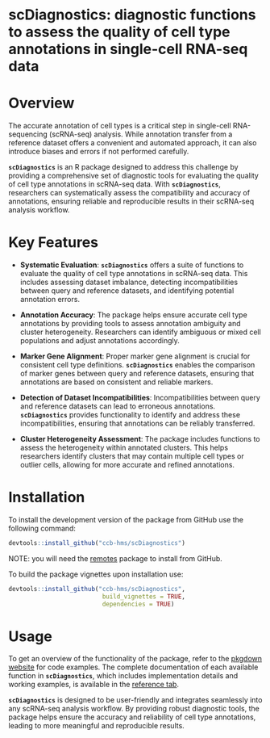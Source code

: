 # scDiagnostics: diagnostic functions to assess the quality of cell type annotations in single-cell RNA-seq data

# Overview

The accurate annotation of cell types is a critical step in single-cell RNA-sequencing (scRNA-seq) analysis. While annotation transfer from a reference dataset offers a convenient and automated approach, it can also introduce biases and errors if not performed carefully.

**`scDiagnostics`** is an R package designed to address this challenge by providing a comprehensive set of diagnostic tools for evaluating the quality of cell type annotations in scRNA-seq data. With **`scDiagnostics`**, researchers can systematically assess the compatibility and accuracy of annotations, ensuring reliable and reproducible results in their scRNA-seq analysis workflow.

# Key Features

-   **Systematic Evaluation**: **`scDiagnostics`** offers a suite of functions to evaluate the quality of cell type annotations in scRNA-seq data. This includes assessing dataset imbalance, detecting incompatibilities between query and reference datasets, and identifying potential annotation errors.

-   **Annotation Accuracy**: The package helps ensure accurate cell type annotations by providing tools to assess annotation ambiguity and cluster heterogeneity. Researchers can identify ambiguous or mixed cell populations and adjust annotations accordingly.

-   **Marker Gene Alignment**: Proper marker gene alignment is crucial for consistent cell type definitions. **`scDiagnostics`** enables the comparison of marker genes between query and reference datasets, ensuring that annotations are based on consistent and reliable markers.

-   **Detection of Dataset Incompatibilities**: Incompatibilities between query and reference datasets can lead to erroneous annotations. **`scDiagnostics`** provides functionality to identify and address these incompatibilities, ensuring that annotations can be reliably transferred.

-   **Cluster Heterogeneity Assessment**: The package includes functions to assess the heterogeneity within annotated clusters. This helps researchers identify clusters that may contain multiple cell types or outlier cells, allowing for more accurate and refined annotations.

# Installation

To install the development version of the package from GitHub use the following command:

``` r
devtools::install_github("ccb-hms/scDiagnostics")
```

NOTE: you will need the [remotes](https://cran.r-project.org/web/packages/remotes/index.html) package to install from GitHub.

To build the package vignettes upon installation use:

``` r
devtools::install_github("ccb-hms/scDiagnostics",
                          build_vignettes = TRUE,
                          dependencies = TRUE)
```

# Usage

To get an overview of the functionality of the package, refer to the [pkgdown website](https://ccb-hms.github.io/scDiagnostics/index.html) for code examples. The complete documentation of each available function in **`scDiagnostics`**, which includes implementation details and working examples, is available in the [reference tab](https://ccb-hms.github.io/scDiagnostics/reference/index.html).

**`scDiagnostics`** is designed to be user-friendly and integrates seamlessly into any scRNA-seq analysis workflow. By providing robust diagnostic tools, the package helps ensure the accuracy and reliability of cell type annotations, leading to more meaningful and reproducible results.
